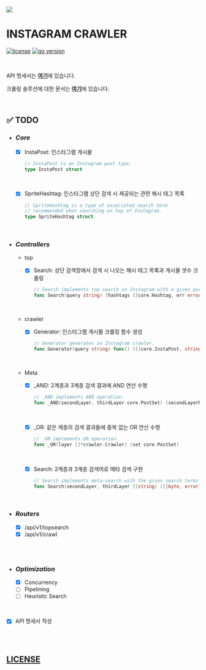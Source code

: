 <img src="https://lh5.googleusercontent.com/proxy/r5D7LX7gbvXfuJU1SFAfCM1SerPt0KcBvR_R0qpXO_fsa39nwCKhyGE0UQbFP99XpSMRuPWrckLRnkoU747FW6EHY1_Gqf1xzhXYhJnIqIHizuhbBX3fh0sgdxbpIwJrDtC9g-uELzM-xYNfiw=s0-d">

<br/>

# **INSTAGRAM CRAWLER**

[![license](https://img.shields.io/badge/license-MIT-blue)](https://github.com/joshua-dev/instacrawler/blob/master/LICENSE)
[![go version](https://img.shields.io/badge/go-1.14-00ADD8)](https://go.dev)

<br/>

API 명세서는 [**여기**](https://github.com/joshua-dev/instacrawler/blob/master/doc/spec.md)에 있습니다.

크롤링 솔루션에 대한 문서는 [**여기**](https://github.com/joshua-dev/instacrawler/blob/master/doc/solution.md)에 있습니다.

<br/>

## :white_check_mark: TODO

- ### _Core_

  - [x] InstaPost: 인스타그램 게시물

    ```go
    // InstaPost is an Instagram post type.
    type InstaPost struct
    ```

  <br/>

  - [x] SpriteHashtag: 인스타그램 상단 검색 시 제공되는 관련 해시 태그 목록

    ```go
    // SpriteHashtag is a type of associated search term
    // recommended when searching on top of Instagram.
    type SpriteHashtag struct
    ```

<br/>

- ### _Controllers_

  - top

    - [x] Search: 상단 검색창에서 검색 시 나오는 해시 태그 목록과 게시물 갯수 크롤링

      ```go
      // Search implements top search on Instagram with a given query.
      func Search(query string) (hashtags []core.Hashtag, err error)
      ```

  <br/>

  - crawler

    - [x] Generator: 인스타그램 게시물 크롤링 함수 생성

      ```go
      // Generator generates an Instagram crawler.
      func Generator(query string) func() ([]core.InstaPost, string, error)
      ```

      

  <br/>

  - Meta

    - [x] _AND: 2계층과 3계층 검색 결과에 AND 연산 수행

      ```go
      // _AND implements AND operation.
      func _AND(secondLayer, thirdLayer core.PostSet) (secondLayerResult *core.InstaPosts, thirdLayerResult *core.InstaPosts)
      ```

      
    
      <br/>

    - [x] _OR: 같은 계층의 검색 결과들에 중복 없는 OR 연산 수행
    
      ```go
      // _OR implements OR operation.
      func _OR(layer []*crawler.Crawler) (set core.PostSet)
      ```

      
    
      <br />
    
    - [x] Search: 2계층과 3계층 검색어로 메타 검색 구현
    
      ```go
      // Search implements meta-search with the given search terms of second layer and third layer.
      func Search(secondLayer, thirdLayer []string) ([]byte, error)
      ```
  
  

<br/>

- ### _Routers_

  - [x] /api/v1/topsearch
  - [x] /api/v1/crawl

<br/>
<br/>

- ### _Optimization_

  - [x] Concurrency
  - [ ] Pipelining
  - [ ] Heuristic Search

<br/>

- [x] API 명세서 작성

<br/>
<br/>

## [LICENSE](https://github.com/joshua-dev/instacrawler/blob/master/LICENSE)

